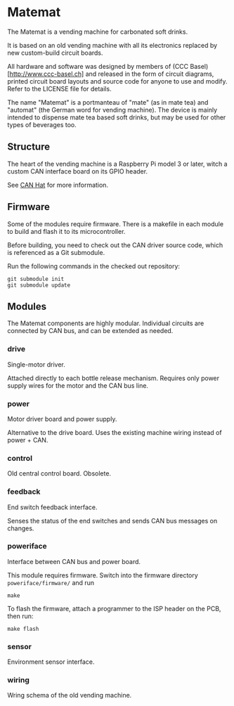 # Matemat

The Matemat is a vending machine for carbonated soft drinks.

It is based on an old vending machine with all its
electronics replaced by new custom-build circuit boards.

All hardware and software was designed by members of
(CCC Basel)[http://www.ccc-basel.ch] and released in the
form of circuit diagrams, printed circuit board layouts
and source code for anyone to use and modify. Refer to
the LICENSE file for details.

The name "Matemat" is a portmanteau of "mate" (as in mate
tea) and "automat" (the German word for vending machine).
The device is mainly intended to dispense mate tea based
soft drinks, but may be used for other types of beverages
too.

## Structure

The heart of the vending machine is a Raspberry Pi
model 3 or later, witch a custom CAN interface board
on its GPIO header.

See [CAN Hat](https://github.com/onitake/canhat) for
more information.

## Firmware

Some of the modules require firmware. There is a makefile in
each module to build and flash it to its microcontroller.

Before building, you need to check out the CAN driver
source code, which is referenced as a Git submodule.

Run the following commands in the checked out repository:

```shell
git submodule init
git submodule update
```

## Modules

The Matemat components are highly modular. Individual
circuits are connected by CAN bus, and can be extended
as needed.

### drive

Single-motor driver.

Attached directly to each bottle release mechanism.
Requires only power supply wires for the motor and the
CAN bus line.

### power

Motor driver board and power supply.

Alternative to the drive board. Uses the existing machine
wiring instead of power + CAN.

### control

Old central control board. Obsolete.

### feedback

End switch feedback interface.

Senses the status of the end switches and sends CAN bus
messages on changes.

### poweriface

Interface between CAN bus and power board.

This module requires firmware. Switch into the firmware
directory `poweriface/firmware/` and run

```shell
make
```

To flash the firmware, attach a programmer to the ISP
header on the PCB, then run:


```shell
make flash
```

### sensor

Environment sensor interface.

### wiring

Wring schema of the old vending machine.
